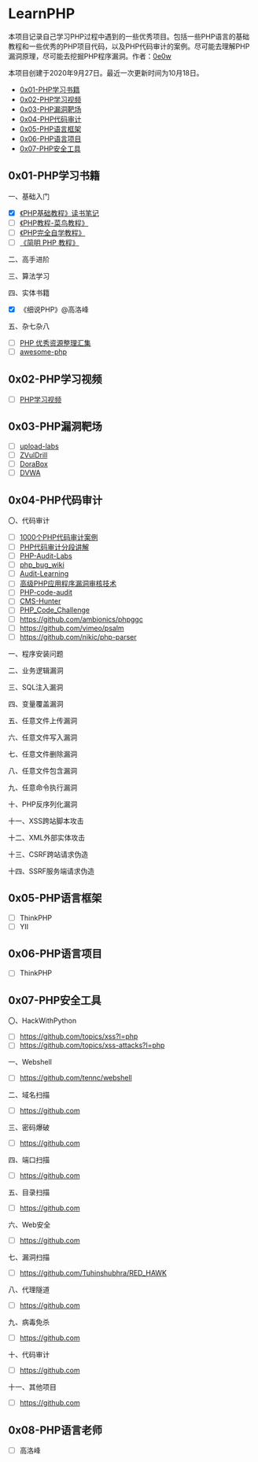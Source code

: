 # LearnPHP

本项目记录自己学习PHP过程中遇到的一些优秀项目。包括一些PHP语言的基础教程和一些优秀的PHP项目代码，以及PHP代码审计的案例。尽可能去理解PHP漏洞原理，尽可能去挖掘PHP程序漏洞。作者：[0e0w](https://github.com/0e0w/LearnPHP)

本项目创建于2020年9月27日。最近一次更新时间为10月18日。

- [0x01-PHP学习书籍](https://github.com/0e0w/Learnphp#0x01-php%E5%AD%A6%E4%B9%A0%E4%B9%A6%E7%B1%8D)
- [0x02-PHP学习视频](https://github.com/0e0w/Learnphp#0x02-php%E5%AD%A6%E4%B9%A0%E8%A7%86%E9%A2%91)
- [0x03-PHP漏洞靶场](https://github.com/0e0w/Learnphp#0x03-php%E6%BC%8F%E6%B4%9E%E9%9D%B6%E5%9C%BA)
- [0x04-PHP代码审计](https://github.com/0e0w/Learnphp#0x04-php%E4%BB%A3%E7%A0%81%E5%AE%A1%E8%AE%A1)
- [0x05-PHP语言框架](https://github.com/0e0w/Learnphp#0x05-php%E8%AF%AD%E8%A8%80%E6%A1%86%E6%9E%B6)
- [0x06-PHP语言项目](https://github.com/0e0w/Learnphp#0x06-php%E8%AF%AD%E8%A8%80%E9%A1%B9%E7%9B%AE)
- [0x07-PHP安全工具](https://github.com/0e0w/Learnphp#0x07-php%E5%AE%89%E5%85%A8%E5%B7%A5%E5%85%B7)

## 0x01-PHP学习书籍

一、基础入门

- [x] [《PHP基础教程》读书笔记](https://github.com/daige/php)
- [ ] [《PHP教程-菜鸟教程》](https://www.runoob.com/php/php-tutorial.html)
- [ ] [《PHP完全自学教程》](https://www.php.cn/php/php-tutorial.html)
- [ ] [《简明 PHP 教程》](https://github.com/zhanbai/a-byte-of-php)

二、高手进阶

三、算法学习

四、实体书籍

- [x] 《细说PHP》@高洛峰

五、杂七杂八

- [ ] [PHP 优秀资源整理汇集](https://github.com/shockerli/php-awesome)
- [ ] [awesome-php](https://github.com/ziadoz/awesome-php)

## 0x02-PHP学习视频

- [ ] [PHP学习视频](https://github.com/woyard/phpmysql)

## 0x03-PHP漏洞靶场

- [ ] [upload-labs](https://github.com/c0ny1/upload-labs)
- [ ] [ZVulDrill](https://github.com/710leo/ZVulDrill)
- [ ] [DoraBox](https://github.com/Acmesec/DoraBox)
- [ ] [DVWA](https://github.com/digininja/DVWA)

## 0x04-PHP代码审计

〇、代码审计

- [ ] [1000个PHP代码审计案例](https://github.com/Xyntax/1000php)
- [ ] [PHP代码审计分段讲解](https://github.com/bowu678/php_bugs)
- [ ] [PHP-Audit-Labs](https://github.com/hongriSec/PHP-Audit-Labs)
- [ ] [php_bug_wiki](https://github.com/aleenzz/php_bug_wiki)
- [ ] [Audit-Learning](https://github.com/jiangsir404/Audit-Learning)
- [ ] [高级PHP应用程序漏洞审核技术](https://github.com/Jyny/pasc2at)
- [ ] [PHP-code-audit](https://github.com/jiangsir404/PHP-code-audit)
- [ ] [CMS-Hunter](https://github.com/SecWiki/CMS-Hunter)
- [ ] [PHP_Code_Challenge](https://github.com/yaofeifly/PHP_Code_Challenge)
- [ ] https://github.com/ambionics/phpggc
- [ ] https://github.com/vimeo/psalm
- [ ] https://github.com/nikic/php-parser

一、程序安装问题

二、业务逻辑漏洞

三、SQL注入漏洞

四、变量覆盖漏洞

五、任意文件上传漏洞

六、任意文件写入漏洞

七、任意文件删除漏洞

八、任意文件包含漏洞

九、任意命令执行漏洞

十、PHP反序列化漏洞

十一、XSS跨站脚本攻击

十二、XML外部实体攻击

十三、CSRF跨站请求伪造

十四、SSRF服务端请求伪造

## 0x05-PHP语言框架

- [ ] ThinkPHP
- [ ] YII

## 0x06-PHP语言项目

- [ ] ThinkPHP

## 0x07-PHP安全工具

〇、HackWithPython

- [ ] https://github.com/topics/xss?l=php
- [ ] https://github.com/topics/xss-attacks?l=php

一、Webshell

- [ ] https://github.com/tennc/webshell

二、域名扫描

- [ ] https://github.com

三、密码爆破

- [ ] https://github.com

四、端口扫描

- [ ] https://github.com

五、目录扫描

- [ ] https://github.com

六、Web安全

- [ ] https://github.com

七、漏洞扫描

- [ ] https://github.com/Tuhinshubhra/RED_HAWK

八、代理隧道

- [ ] https://github.com

九、病毒免杀

- [ ] https://github.com

十、代码审计

- [ ] https://github.com

十一、其他项目

- [ ] https://github.com

## 0x08-PHP语言老师

- [ ] 高洛峰